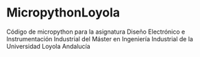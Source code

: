 # MicropythonLoyola
Código de micropython para la asignatura Diseño Electrónico e Instrumentación Industrial del Máster en Ingeniería Industrial de la Universidad Loyola Andalucía
